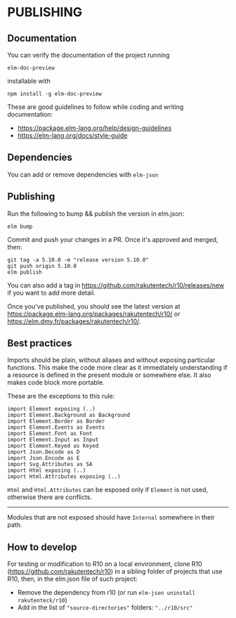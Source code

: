 # PUBLISHING

## Documentation

You can verify the documentation of the project running

```
elm-doc-preview
```

installable with
```
npm install -g elm-doc-preview
```

These are good guidelines to follow while coding and writing documentation:

* https://package.elm-lang.org/help/design-guidelines
* https://elm-lang.org/docs/style-guide

## Dependencies

You can add or remove dependencies with `elm-json`

## Publishing

Run the following to bump && publish the version in elm.json:

```
elm bump
```

Commit and push your changes in a PR. Once it's approved and merged, then:

```
git tag -a 5.10.0 -m "release version 5.10.0"
git push origin 5.10.0
elm publish
```

You can also add a tag in https://github.com/rakutentech/r10/releases/new if you want to add more detail.

Once you've published, you should see the latest version at https://package.elm-lang.org/packages/rakutentech/r10/ or https://elm.dmy.fr/packages/rakutentech/r10/.

## Best practices

Imports should be plain, without aliases and without exposing particular functions. This make the code more clear as it immediately understanding if a resource is defined in the present module or somewhere else. It also makes code block more portable.

These are the exceptions to this rule: 

    import Element exposing (..)
    import Element.Background as Background
    import Element.Border as Border
    import Element.Events as Events
    import Element.Font as Font
    import Element.Input as Input
    import Element.Keyed as Keyed
    import Json.Decode as D
    import Json.Encode as E
    import Svg.Attributes as SA
    import Html exposing (..)
    import Html.Attributes exposing (..)

`Html` and `Html.Attributes` can be esposed only if `Element` is not used, otherwise there are conflicts.

----

Modules that are not exposed should have `Internal` somewhere in their path.

## How to develop

For testing or modification to R10 on a local environment, clone R10 (https://github.com/rakutentech/r10) in a sibling folder of projects that use R10, then, in the elm.json file of such project:
 
* Remove the dependency from r10 (or run `elm-json uninstall rakutenteck/r10`)
* Add in the list of `"source-directories"` folders: `"../r10/src"`